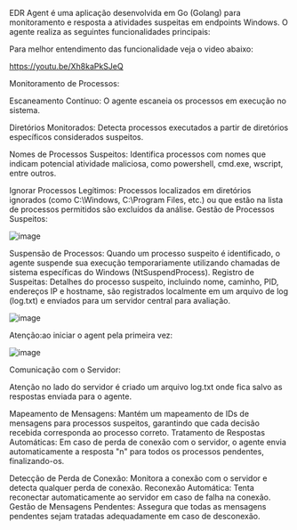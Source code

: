 EDR Agent é uma aplicação desenvolvida em Go (Golang) para monitoramento e resposta a atividades suspeitas em endpoints Windows. O agente realiza as seguintes funcionalidades principais:

Para melhor entendimento das funcionalidade veja o video abaixo:


https://youtu.be/Xh8kaPkSJeQ



Monitoramento de Processos:

Escaneamento Contínuo: O agente escaneia os processos em execução no sistema.

Diretórios Monitorados: Detecta processos executados a partir de diretórios específicos considerados suspeitos.

Nomes de Processos Suspeitos: Identifica processos com nomes que indicam potencial atividade maliciosa, como powershell, cmd.exe, wscript, entre outros.

Ignorar Processos Legítimos: Processos localizados em diretórios ignorados (como C:\Windows\, C:\Program Files\, etc.) ou que estão na lista de processos permitidos são excluídos da análise.
Gestão de Processos Suspeitos:


![image](https://github.com/user-attachments/assets/974df320-2ffa-4cd8-a966-e66d27177714)




Suspensão de Processos: Quando um processo suspeito é identificado, o agente suspende sua execução temporariamente utilizando chamadas de sistema específicas do Windows (NtSuspendProcess).
Registro de Suspeitas: Detalhes do processo suspeito, incluindo nome, caminho, PID, endereços IP e hostname, são registrados localmente em um arquivo de log (log.txt) e enviados para um servidor central para avaliação.


![image](https://github.com/user-attachments/assets/24e15751-e523-44c6-b609-7dfe978bd11a)




Atenção:ao iniciar o agent pela primeira vez:

![image](https://github.com/user-attachments/assets/4e13e16d-ba3d-4806-bb7d-fc8d9a8bd0f0)



Comunicação com o Servidor:

Atenção no lado do servidor é criado um arquivo log.txt onde fica salvo as respostas enviada para o agente.

Mapeamento de Mensagens: Mantém um mapeamento de IDs de mensagens para processos suspeitos, garantindo que cada decisão recebida corresponda ao processo correto.
Tratamento de Respostas Automáticas: Em caso de perda de conexão com o servidor, o agente envia automaticamente a resposta "n" para todos os processos pendentes, finalizando-os.

Detecção de Perda de Conexão: Monitora a conexão com o servidor e detecta qualquer perda de conexão.
Reconexão Automática: Tenta reconectar automaticamente ao servidor em caso de falha na conexão.
Gestão de Mensagens Pendentes: Assegura que todas as mensagens pendentes sejam tratadas adequadamente em caso de desconexão.


